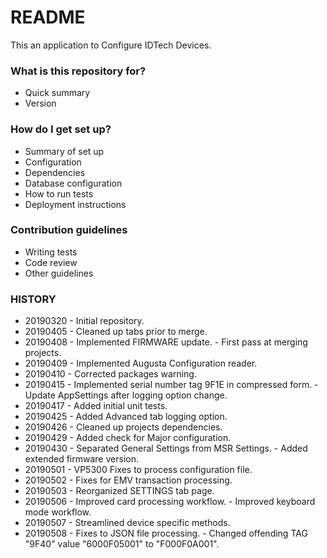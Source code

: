 # README #

This an application to Configure IDTech Devices.

### What is this repository for? ###

* Quick summary
* Version

### How do I get set up? ###

* Summary of set up
* Configuration
* Dependencies
* Database configuration
* How to run tests
* Deployment instructions

### Contribution guidelines ###

* Writing tests
* Code review
* Other guidelines

### HISTORY ###

* 20190320 - Initial repository.
* 20190405 - Cleaned up tabs prior to merge.
* 20190408 - Implemented FIRMWARE update.
           - First pass at merging projects.
* 20190409 - Implemented Augusta Configuration reader.
* 20190410 - Corrected packages warning.
* 20190415 - Implemented serial number tag 9F1E in compressed form.
           - Update AppSettings after logging option change.
* 20190417 - Added initial unit tests.
* 20190425 - Added Advanced tab logging option.
* 20190426 - Cleaned up projects dependencies.
* 20190429 - Added check for Major configuration.
* 20190430 - Separated General Settings from MSR Settings.
           - Added extended firmware version.
* 20190501 - VP5300 Fixes to process configuration file.
* 20190502 - Fixes for EMV transaction processing.
* 20190503 - Reorganized SETTINGS tab page.
* 20190506 - Improved card processing workflow.
           - Improved keyboard mode workflow.
* 20190507 - Streamlined device specific methods.
* 20190508 - Fixes to JSON file processing.
           - Changed offending TAG "9F40" value "6000F05001" to "F000F0A001".
